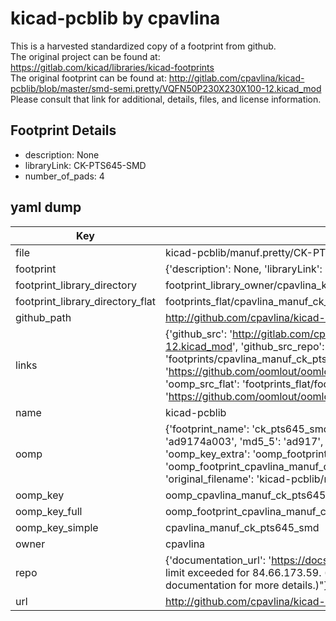 # kicad-pcblib by cpavlina  
This is a harvested standardized copy of a footprint from github.  
The original project can be found at:  
https://gitlab.com/kicad/libraries/kicad-footprints  
The original footprint can be found at:
http://gitlab.com/cpavlina/kicad-pcblib/blob/master/smd-semi.pretty/VQFN50P230X230X100-12.kicad_mod
Please consult that link for additional, details, files, and license information.  
## Footprint Details
* description: None  
* libraryLink: CK-PTS645-SMD  
* number_of_pads: 4  
## yaml dump  
| Key | Value |  
| --- | --- |  
| file | kicad-pcblib/manuf.pretty/CK-PTS645-SMD.kicad_mod |  
| footprint | {'description': None, 'libraryLink': 'CK-PTS645-SMD', 'number_of_pads': 4} |  
| footprint_library_directory | footprint_library_owner/cpavlina_kicad-pcblib |  
| footprint_library_directory_flat | footprints_flat/cpavlina_manuf_ck_pts645_smd/working |  
| github_path | http://github.com/cpavlina/kicad-pcblib/blob/master/manuf.pretty/CK-PTS645-SMD.kicad_mod |  
| links | {'github_src': 'http://gitlab.com/cpavlina/kicad-pcblib/blob/master/smd-semi.pretty/VQFN50P230X230X100-12.kicad_mod', 'github_src_repo': 'https://gitlab.com/kicad/libraries/kicad-footprints', 'oomp_bot': 'footprints/cpavlina_manuf_ck_pts645_smd/working', 'oomp_bot_github': 'https://github.com/oomlout/oomlout_oomp_footprint_bot/tree/main/footprints/cpavlina_manuf_ck_pts645_smd/working', 'oomp_src_flat': 'footprints_flat/footprints_flat/cpavlina_manuf_ck_pts645_smd/working', 'oomp_src_flat_github': 'https://github.com/oomlout/oomlout_oomp_footprint_src/tree/main/footprints_flat/cpavlina_manuf_ck_pts645_smd/working'} |  
| name | kicad-pcblib |  
| oomp | {'footprint_name': 'ck_pts645_smd', 'library_name': 'manuf', 'md5': 'ad9174a0039dc3aa1b7e6bf9da710404', 'md5_10': 'ad9174a003', 'md5_5': 'ad917', 'md5_6': 'ad9174', 'oomp_key': 'oomp_cpavlina_manuf_ck_pts645_smd', 'oomp_key_extra': 'oomp_footprint_cpavlina_manuf_ck_pts645_smd', 'oomp_key_full': 'oomp_footprint_cpavlina_manuf_ck_pts645_smd_ad9174', 'oomp_key_simple': 'cpavlina_manuf_ck_pts645_smd', 'original_filename': 'kicad-pcblib/manuf.pretty/CK-PTS645-SMD.kicad_mod', 'owner_name': 'cpavlina'} |  
| oomp_key | oomp_cpavlina_manuf_ck_pts645_smd |  
| oomp_key_full | oomp_footprint_cpavlina_manuf_ck_pts645_smd |  
| oomp_key_simple | cpavlina_manuf_ck_pts645_smd |  
| owner | cpavlina |  
| repo | {'documentation_url': 'https://docs.github.com/rest/overview/resources-in-the-rest-api#rate-limiting', 'message': "API rate limit exceeded for 84.66.173.59. (But here's the good news: Authenticated requests get a higher rate limit. Check out the documentation for more details.)"} |  
| url | http://github.com/cpavlina/kicad-pcblib |  

